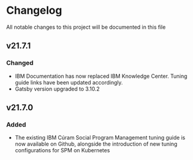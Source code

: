 # Changelog

All notable changes to this project will be documented in this file

## v21.7.1

### Changed

* IBM Documentation has now replaced IBM Knowledge Center. Tuning guide links have been updated accordingly.
* Gatsby version upgraded to 3.10.2

## v21.7.0

### Added

* The existing IBM Cúram Social Program Management tuning guide is now available on Github, alongside the introduction of new tuning configurations for SPM on Kubernetes
